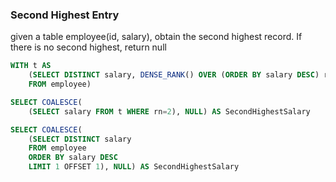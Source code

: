 
### Second Highest Entry

given a table employee(id, salary), obtain the second highest record. If there is no second highest, return null

```sql
WITH t AS
    (SELECT DISTINCT salary, DENSE_RANK() OVER (ORDER BY salary DESC) rn
    FROM employee)

SELECT COALESCE(
    (SELECT salary FROM t WHERE rn=2), NULL) AS SecondHighestSalary
```

```sql
SELECT COALESCE(
    (SELECT DISTINCT salary
    FROM employee
    ORDER BY salary DESC
    LIMIT 1 OFFSET 1), NULL) AS SecondHighestSalary
```
